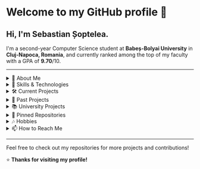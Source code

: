 # Welcome to my GitHub profile 👋

## Hi, I'm Sebastian Șoptelea.
I'm a second-year Computer Science student at **Babeș-Bolyai University** in **Cluj-Napoca, Romania**, and currently ranked among the top of my faculty with a GPA of **9.70**/10.
<hr>
<details>
  <summary>📖 About Me</summary>
  
  I’m a problem-solver who enjoys tackling complex coding challenges and building software solutions. I’m particularly passionate about AI/ML and love working on full-stack development projects. My goal is to continue focusing on AI/ML and full-stack development, while continually learning new technologies and methodologies to create efficient, scalable applications across all layers of development, from backend to frontend.
<hr>
</details>

<details>
  <summary>🔧 Skills & Technologies</summary>

### Languages  
![C#](https://img.shields.io/badge/C%23-239120?style=flat&logo=c-sharp&logoColor=white)
![Java](https://img.shields.io/badge/Java-007396?style=flat&logo=java&logoColor=white)
![Python](https://img.shields.io/badge/Python-3776AB?style=flat&logo=python&logoColor=white)
![C](https://img.shields.io/badge/C-A8B9CC?style=flat&logo=c&logoColor=white)
![C++](https://img.shields.io/badge/C++-00599C?style=flat&logo=c%2B%2B&logoColor=white)
![SQL](https://img.shields.io/badge/SQL-4479A1?style=flat&logo=sqlite&logoColor=white)
![Haskell](https://img.shields.io/badge/Haskell-5D4F85?style=flat&logo=haskell&logoColor=white)
![TypeScript](https://img.shields.io/badge/TypeScript-3178C6?style=flat&logo=typescript&logoColor=white)
![JavaScript](https://img.shields.io/badge/JavaScript-F7DF1E?style=flat&logo=javascript&logoColor=black)
![HTML](https://img.shields.io/badge/HTML-E34F26?style=flat&logo=html5&logoColor=white)
![CSS](https://img.shields.io/badge/CSS-1572B6?style=flat&logo=css3&logoColor=white)
![NASM](https://img.shields.io/badge/NASM-00599C?style=flat&logo=assembly&logoColor=white)

### Frameworks & Libraries  
![Next.js](https://img.shields.io/badge/Next.js-000000?style=flat&logo=next.js&logoColor=white)
![React](https://img.shields.io/badge/React-61DAFB?style=flat&logo=react&logoColor=black)
![WinUI](https://img.shields.io/badge/WinUI-0078D7?style=flat&logo=windows&logoColor=white)
![.NET](https://img.shields.io/badge/.NET-512BD4?style=flat&logo=dotnet&logoColor=white)
![ASP.NET](https://img.shields.io/badge/ASP.NET-512BD4?style=flat\&logo=dotnet\&logoColor=white)
![ADO.NET](https://img.shields.io/badge/ADO.NET-512BD4?style=flat\&logo=dotnet\&logoColor=white)
![Windows Forms](https://img.shields.io/badge/Windows_Forms-0078D7?style=flat&logo=windows&logoColor=white)
![Swing](https://img.shields.io/badge/Swing-007396?style=flat&logo=java&logoColor=white)
![Pygame](https://img.shields.io/badge/Pygame-3776AB?style=flat&logo=python&logoColor=white)
![BenchmarkDotNet](https://img.shields.io/badge/BenchmarkDotNet-239120?style=flat&logo=c-sharp&logoColor=white)

### Databases  
![PostgreSQL](https://img.shields.io/badge/PostgreSQL-336791?style=flat&logo=postgresql&logoColor=white)
![SQL Server](https://img.shields.io/badge/SQL_Server-CC2927?style=flat&logo=microsoft-sql-server&logoColor=white)

### Tools  
![Git](https://img.shields.io/badge/Git-F05032?style=flat&logo=git&logoColor=white)
![Maven](https://img.shields.io/badge/Maven-C71A36?style=flat&logo=apache-maven&logoColor=white)

### Concepts  
🔹 **Object-Oriented Programming (OOP)**  
🔹 **Data Structures & Algorithms**  
🔹 **Software Design Patterns**  
🔹 **Multithreading and Processes**  
🔹 **Networking**  
🔹 **Operating Systems (Unix CLI & Bash Scripting, Windows Environments)**  
🔹 **Regex**

### AI/ML  
![AI](https://img.shields.io/badge/Artificial_Intelligence-FF6F00?style=flat&logo=ai&logoColor=white)
![Machine Learning](https://img.shields.io/badge/Machine_Learning-0277BD?style=flat&logo=tensorflow&logoColor=white)
![Evolutionary Algorithms](https://img.shields.io/badge/Evolutionary_Algorithms-FF5722?style=flat&logo=algorithms&logoColor=white)

### Testing  
![JUnit](https://img.shields.io/badge/JUnit-25A162?style=flat&logo=junit5&logoColor=white)
![xUnit](https://img.shields.io/badge/xUnit-E34F26?style=flat&logo=dotnet&logoColor=white)
![Unittest](https://img.shields.io/badge/Unittest-3776AB?style=flat&logo=python&logoColor=white)
🛠 **Manual testing in C and C++ using custom functions**

### Interests  
🔹 **Full-stack Development**  
🔹 **Systems Design**  
🔹 **AI/ML**  
🔹 **Software Engineering**  

<hr>
</details>

<details>
  <summary>🛠️ Current Projects</summary>

### [dosq.fm](https://github.com/dosqas/dosq.fm)  
A **Spotify listening history tracker** with statistics and insights. Built with **Next.js (TypeScript)**, **ASP .NET Core** and **PostgreSQL**.  
Currently focusing on database integration, while learning to make full use of **PostgreSQL** along the way.

### [R2P-Quantum-Qiskit-Exploration](https://github.com/dosqas/R2P-Quantum-Qiskit-Exploration)  
A hands-on quantum computing journey using Qiskit, developed through the **IBM Road to Practitioner (R2P)** program.  
Explores foundational quantum concepts, circuit transpilation, and backend execution.  
Built in **Python** with **Qiskit** in **Jupyter notebooks** as part of a structured learning experience.

### [Duo](https://github.com/UBB-SE-922-1/Duo)
**Duolingo for Other Things**, developed as a team project for the **Software Engineering course** by **subgroup 927/1 and 922/2**.  
Built with **C# and .NET, with WinUI for the desktop app and ASP .NET Core for the web app**, using **Entity Framework Core** for database management with a **SQL Server** database.
Initially developed by group 923/2 and now continued by our subgroup.

<hr>
</details>

<details>
  <summary>📁 Past Projects</summary>

### [Realtime-Entity-Classifier](https://github.com/dosqas/Realtime-Entity-Classifier)  
A real-time entity classification system that detects and classifies **people** and **pets** in video streams.  
Built with an enhanced **MobileNetV2** and **MobileNetV3 segmentation**, optimized for real-time performance on consumer hardware.  
Developed in **Python** with **PyTorch** in **Jupyter notebooks** for the **Artificial Intelligence course**.

### [SpaceDefender](https://github.com/dosqas/SpaceDefender)  
A wave-based variation of the 80s game **Space Defender**. Developed in **.NET C#** with **Windows Forms**.  
This project helped me learn **Windows Forms** and made me more comfortable with **C# .NET**. It was a great learning exercise, as it pushed me out of my comfort zone, requiring me to handle challenges like **collision detection**.

### [Planes-Game](https://github.com/dosqas/Planes-Game)  
Implementation of the **Planes** game. Built in **Python** with **Pygame**, featuring a custom **smart AI algorithm**.  
I thoroughly enjoyed developing my own **smart AI algorithm** for the computer after studying papers on the AI algorithm based on **probability density functions** used for the **Battleships game**.
<hr>
</details>

<details>
  <summary>📚 University Projects</summary>

### [Uni-Projects](https://github.com/dosqas/Uni-Projects)  
A repository of **past projects and assignments** completed for university courses, covering a range of programming concepts and technologies. This semester, I’m taking the following courses:
- **Web Development**: Covers both **client-side** (HTML, CSS, JavaScript) and **server-side** web technologies (PHP, AJAX, ASP.NET, Angular, JSP, etc.).
- **Database Management Systems**: Teaches us to manage databases using **ADO.NET** with **C# .NET**.
- **Software Engineering**: Focuses on teamwork and full-stack development (the project is available in the [Amenintarea Maimutei](https://github.com/dosqas/UBB-SE-2025-AmenintareaMaimutei) repository).
- **Systems for Design and Implementation**: Involves developing a full-stack app by myself using **Next.js**, **TypeScript**, and **PostgreSQL** (check out the project in the [dosq.fm](https://github.com/dosqas/dosq.fm) repository).
- **Artificial Intelligence**: Introduces the basics of **AI**.
<hr>
</details>

<details>
  <summary>📌 Pinned Repositories</summary>
Feel free to check out some of my pinned repositories for a deeper dive into my projects.

- [dosq.fm](https://github.com/dosqas/dosq.fm)
- [Amenintarea Maimutei](https://github.com/dosqas/UBB-SE-2025-AmenintareaMaimutei)
- [SpaceDefender](https://github.com/dosqas/SpaceDefender) 
- [Uni-Projects](https://github.com/dosqas/Uni-Projects) 
<hr>
</details>

<details>
  <summary>🎶 Hobbies</summary>
  
- I'm very passionate about listening to music and tracking how my tastes evolve over time, and I enjoy exploring vastly different genres, including **hip-hop**, **metal**, **ambient**, and **pop**.
- I also have a deep love for photography, especially shooting in black and white with a focus on capturing the architecture of buildings and their symmetry wherever I go.
<hr>
</details>

<details>
  <summary>📫 How to Reach Me</summary>
  
- 📧 Email: [sebastian.soptelea@proton.me](mailto:sebastian.soptelea@proton.me)
- 🔗 [LinkedIn](https://www.linkedin.com/in/sebastian-soptelea/)
</details>

---

Feel free to check out my repositories for more projects and contributions!

⭐️ **Thanks for visiting my profile!**
